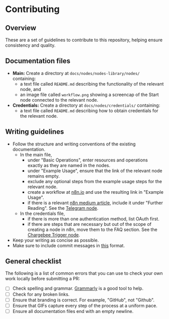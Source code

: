 # Contributing

## Overview

These are a set of guidelines to contribute to this repository, helping ensure consistency and quality.

## Documentation files

* **Main:** Create a directory at `docs/nodes/nodes-library/nodes/` containing:
  - a text file called `README.md` describing the functionality of the relevant node, and
  - an image file called `workflow.png` showing a screencap of the Start node connected to the relevant node.
* **Credentials:** Create a directory at `docs/nodes/credentials/` containing:
  - a text file called `README.md` describing how to obtain credentials for the relevant node.

## Writing guidelines

* Follow the structure and writing conventions of the existing documentation.
  - In the main file,
    - under "Basic Operations", enter resources and operations exactly as they are named in the nodes.
    - under "Example Usage", ensure that the link of the relevant node remains empty.
    - exclude any optional steps from the example usage steps for the relevant node.
    - create a workflow at [n8n.io](https://n8n.io/workflows) and use the resulting link in "Example Usage".
    - if there is a relevant [n8n medium article](https://medium.com/n8n-io), include it under "Further Reading". See the [Telegram node](https://docs.n8n.io/nodes/n8n-nodes-base.telegram/).
  - In the credentials file,
    - if there is more than one authentication method, list OAuth first.
    - if there are steps that are necessary but out of the scope of creating a node in n8n, move them to the FAQ section. See the [Chargebee Trigger node](https://docs.n8n.io/nodes/n8n-nodes-base.chargebeeTrigger/).
* Keep your writing as concise as possible.
* Make sure to include commit messages in [this](https://gist.github.com/parmentf/035de27d6ed1dce0b36a) format.

## General checklist

The following is a list of common errors that you can use to check your own work locally before submitting a PR:

- [ ] Check spelling and grammar. [Grammarly](https://www.grammarly.com/) is a good tool to help.
- [ ] Check for any broken links.
- [ ] Ensure that branding is correct. For example, "GitHub", not "Github".
- [ ] Ensure that GIFs capture every step of the process at a uniform pace.
- [ ] Ensure all documentation files end with an empty newline.
